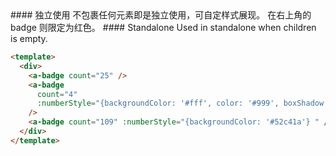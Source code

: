 <cn>
#### 独立使用
不包裹任何元素即是独立使用，可自定样式展现。
在右上角的 badge 则限定为红色。
</cn>

<us>
#### Standalone
Used in standalone when children is empty.
</us>

```html
<template>
  <div>
    <a-badge count="25" />
    <a-badge
      count="4"
      :numberStyle="{backgroundColor: '#fff', color: '#999', boxShadow: '0 0 0 1px #d9d9d9 inset'}"
    />
    <a-badge count="109" :numberStyle="{backgroundColor: '#52c41a'} " />
  </div>
</template>
```
